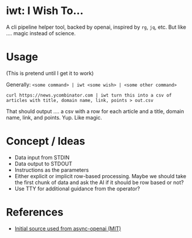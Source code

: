 # iwt: I Wish To...

A cli pipeline helper tool, backed by openai, inspired by `rg`, `jq`, etc. But like .... magic instead of science.

# Usage

(This is pretend until I get it to work)

Generally: `<some command> | iwt <some wish> | <some other command>`

```
curl https://news.ycombinator.com | iwt turn this into a csv of articles with title, domain name, link, points > out.csv
```

That should output .... a csv with a row for each article and a title, domain name, link, and points. Yup. Like magic.

# Concept / Ideas

* Data input from STDIN
* Data output to STDOUT
* Instructions as the parameters
* Either explicit or implicit row-based processing. Maybe we should take the first chunk of data and ask the AI if it should be row based or not?
* Use TTY for additional guidance from the operator?

# References

* [Initial source used from async-openai (MIT)](https://github.com/64bit/async-openai)
